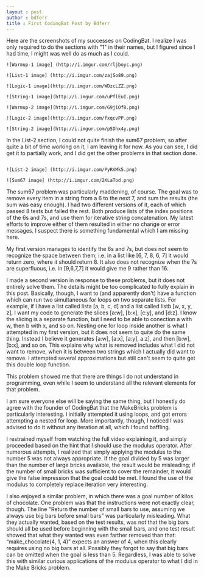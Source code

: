 ```yaml
---
layout : post
author : bdferr
title : First CodingBat Post by Bdferr
---
```


Here are the screenshots of my successes on CodingBat. I realize I was only required to do the sections 
with "1" in their names, but I figured since I had time, I might was well do as much as I could.

```
![Warmup-1 image] (http://i.imgur.com/rljboyc.png)

![List-1 image] (http://i.imgur.com/zajSo89.png)

![Logic-1 image](http://i.imgur.com/WDzcLZZ.png)

![String-1 image](http://i.imgur.com/uPflEuI.png)

![Warmup-2 image](http://i.imgur.com/G9jiOfB.png)

![Logic-2 image](http://i.imgur.com/fxqcvPP.png)

![String-2 image](http://i.imgur.com/p5Dhx4y.png)
```

In the List-2 section, I could not quite finish the sum67 problem, so after quite a bit of time working on it,
I am leaving it for now. As you can see, I did get it to partially work, and I did get the other problems
in that section done.

```

![List-2 image] (http://i.imgur.com/PyRVMk5.png)

![Sum67 image] (http://i.imgur.com/2KLaTod.png)

```

The sum67 problem was particularly maddening, of course. The goal was to remove every item 
in a string from a 6 to the next 7, and sum the results (the sum was easy enough). 
I had two different versions of it, each of which passed 8 tests but failed the rest. 
Both produce lists of the index positions of the 6s and 7s, and use them for iterative string concatenation. 
My latest efforts to improve either of them resulted in either no change or error messages. 
I suspect there is something fundamental which I am missing here.

My first version manages to identify the 6s and 7s, but does not seem to recognize
the space between them; i.e. in a list like [6, 7, 8, 6, 7] it would return zero, where it should
return 8. It also does not recognize when the 7s are superfluous, i.e. in [9,6,7,7] it would give me
9 rather than 16.

I made a second version in response to these problems, but it does not entirely solve them.
The details might be too complicated to fully explain in this post. Basically, though,
I want to (and apparently don't) have a function which can run two simultaneous for loops on two separate lists.
For example, if I have a list called lista [a, b, c, d] and a list called listb [w, x, y, z], I want my code 
to generate the slices [a:w], [b:x], [c:y], and [d:z]. I know the slicing is a separate function,
but I need to be able to conection a with w, then b with x, and so on.
Nesting one for loop inside another is what I attempted in my first version, but it does not 
seem to quite do the same thing. Instead I believe it generates [a:w], [a:x], [a:y], 
a:z], and then [b:w], [b:x], and so on. This explains why what is removed includes what I did not
want to remove, when it is between two strings which I actually did want to remove. 
I attempted several approximations but still can't seem to quite get this double loop function.

This problem showed me that there are things I do not understand in programming,
even while I seem to understand all the relevant elements for that problem.

I am sure everyone else will be saying the same thing,
but I honestly do agree with the founder of CodingBat that the MakeBricks problem
is particularly interesting. I initially attempted it using loops,
and got errors attempting a nested for loop. More importantly, though,
I noticed I was advised to do it without any iteration at all, which I found baffling.

I restrained myself from watching the full video explaining it, and simply proceeded
based on the hint that I should use the modulus operator. After numerous attempts,
I realized that simply applying the modulus to the number 5 was not always appropriate.
If the goal divided by 5 was larger than the number of large bricks available, the result
would be misleading; if the number of small bricks was sufficient to cover the remainder,
it would give the false impression that the goal could be met. I found the use of the modulus
to completely replace iteration very interesting.

I also enjoyed a similar problem, in which there was a goal number of kilos
of chocolate. One problem was that the instructions were not exactly clear, though. The line
"Return the number of small bars to use, assuming we always use big bars before small bars"
was particularly misleading. What they actually wanted, based on the test results,
was not that the big bars should all be used before beginning with the small bars,
and one test result showed that what they wanted was even farther removed than that:
“make_chocolate(4, 1, 4)” expects an answer of 4, when this clearly requires using no big bars at all.
Possibly they forgot to say that big bars can be omitted when the goal is less than 5.
Regardless, I was able to solve this with similar curious applications of the modulus operator
to what I did in the Make Bricks problem.
